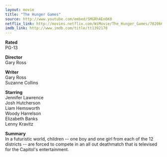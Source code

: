 ```yaml
---
layout: movie
title: "The Hunger Games"
source: http://www.youtube.com/embed/SMGRhAEn6K0
netflix_link: http://movies.netflix.com/WiMovie/The_Hunger_Games/70206672
imdb_link: http://www.imdb.com/title/tt1392170
---
```


__Rated__<br /><span class="rated ts">PG-13</span>

__Director__<br />Gary Ross

__Writer__<br />Gary Ross<br />Suzanne Collins

__Starring__<br />Jennifer Lawrence<br />Josh Hutcherson<br />Liam Hemsworth<br />Woody Harrelson<br />Elizabeth Banks<br />Lenny Kravitz

__Summary__<br />In a futuristic world, children -- one boy and one girl from each of the 12 districts -- are forced to compete in an all out deathmatch that is televised for the Capitol's entertainment.